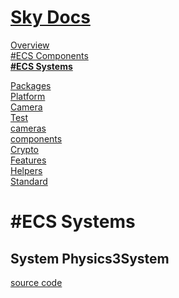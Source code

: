 <!--- This ECS Systems was auto-generated using "npx sky readme" --> 

# [Sky Docs](../README.md)

[Overview](..%2Fdocs%2FREADME.md)   
[#ECS Components](..%2F%23ecs-components%2FREADME.md)   
**[#ECS Systems](..%2F%23ecs-systems%2FREADME.md)**   
  
[Packages](..%2F%40pkgs%2FREADME.md)   
[Platform](..%2F%40platform%2FREADME.md)   
[Camera](..%2F%5Fexamples%2Fcameras%2FSkyPerspectiveCamera%2Fdocs%2FREADME.md)   
[Test](..%2F%5Fexamples%2Fcameras%2FSkyPerspectiveCamera%2Ftest%2FREADME.md)   
[cameras](..%2Fcameras%2FREADME.md)   
[components](..%2Fcomponents%2FREADME.md)   
[Crypto](..%2Fcrypto%2FREADME.md)   
[Features](..%2Ffeatures%2FREADME.md)   
[Helpers](..%2Fhelpers%2FREADME.md)   
[Standard](..%2Fstandard%2FREADME.md)   

# #ECS Systems

## System Physics3System

[source code](Physics3System.ts)
